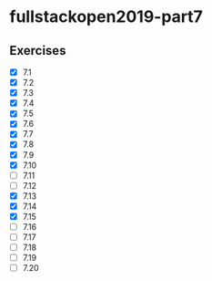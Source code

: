 # fullstackopen2019-part7


## Exercises
- [x] 7.1
- [x] 7.2
- [x] 7.3
- [x] 7.4
- [x] 7.5
- [x] 7.6
- [x] 7.7
- [x] 7.8
- [x] 7.9
- [x] 7.10
- [ ] 7.11 
- [ ] 7.12
- [x] 7.13
- [x] 7.14
- [x] 7.15
- [ ] 7.16
- [ ] 7.17
- [ ] 7.18
- [ ] 7.19
- [ ] 7.20